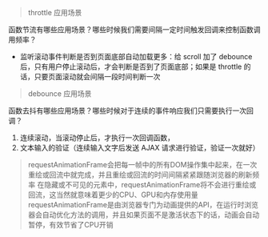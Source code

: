 > throttle 应用场景

函数节流有哪些应用场景？哪些时候我们需要间隔一定时间触发回调来控制函数调用频率？

- 监听滚动事件判断是否到页面底部自动加载更多：给 scroll 加了 debounce 后，只有用户停止滚动后，才会判断是否到了页面底部；如果是 throttle 的话，只要页面滚动就会间隔一段时间判断一次


> debounce 应用场景

函数去抖有哪些应用场景？哪些时候对于连续的事件响应我们只需要执行一次回调？

1. 连续滚动，当滚动停止后，才执行一次回调函数，
2. 文本输入的验证（连续输入文字后发送 AJAX 请求进行验证，验证一次就好）



> requestAnimationFrame会把每一帧中的所有DOM操作集中起来，在一次重绘或回流中就完成，并且重绘或回流的时间间隔紧紧跟随浏览器的刷新频率
在隐藏或不可见的元素中，requestAnimationFrame将不会进行重绘或回流，这当然就意味着更少的CPU、GPU和内存使用量
requestAnimationFrame是由浏览器专门为动画提供的API，在运行时浏览器会自动优化方法的调用，并且如果页面不是激活状态下的话，动画会自动暂停，有效节省了CPU开销